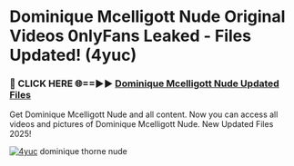 # Dominique Mcelligott Nude Original Videos 0nlyFans Leaked - Files Updated! (4yuc)

<h3>🔴 CLICK HERE 🌐==►► <a href="https://tinyurl.com/52m3yx9h" rel="nofollow">Dominique Mcelligott Nude Updated Files</a></h3>

Get Dominique Mcelligott Nude and all content. Now you can access all videos and pictures of Dominique Mcelligott Nude. New Updated Files 2025!

[![4yuc](https://i.imgur.com/TnHtlc8.gif)](https://tinyurl.com/52m3yx9h)
dominique thorne nude